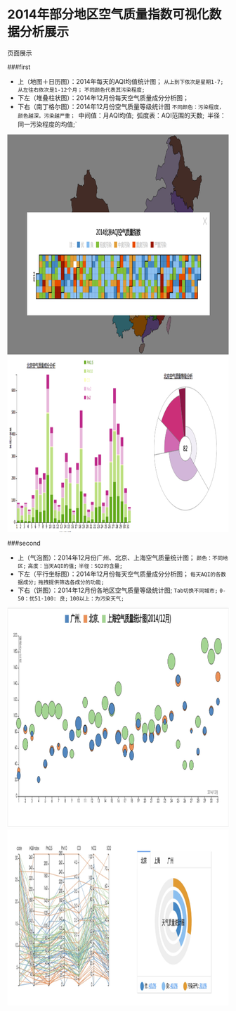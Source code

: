 2014年部分地区空气质量指数可视化数据分析展示
=====================

页面展示

###first

- 上（地图＋日历图）：2014年每天的AQI均值统计图；
    `从上到下依次是星期1-7;`
    `从左往右依次是1-12个月；`
    `不同颜色代表其污染程度;`
- 下左（堆叠柱状图）：2014年12月份每天空气质量成分分析图；
- 下右（南丁格尔图）：2014年12月份空气质量等级统计图
    `不同颜色：污染程度，颜色越深，污染越严重；
    `中间值：月AQI均值;`
    `弧度表：AQI范围的天数;`
    `半径：同一污染程度的均值;`


<img src="./img/top1.png" width="1000px" height="500px">
<img src="./img/bottom1.png" width="1000px" height="400px">


###second

- 上（气泡图）：2014年12月份广州、北京、上海空气质量统计图；
    `颜色：不同地区;`
    `高度：当天AQI的值;`
    `半径：SQ2的含量;`
- 下左（平行坐标图）：2014年12月份每天空气质量成分分析图；
    `每天AQI的各数据成分;`
    `拖拽提供筛选各成分的功能;`
- 下右（饼图）：2014年12月份各地区空气质量等级统计图;
    `Tab切换不同城市;`
    `0-50：优51-100: 良;`
    `100以上：为污染天气;`

<img src="./img/top2.png" width="1000px" height="500px">
<img src="./img/bottom2.png" width="1000px" height="400px">
